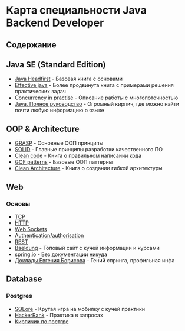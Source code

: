 # Карта специальности Java Backend Developer

## Содержание

## Java SE (Standard Edition)
* [Java Headfirst](https://www.notion.so/Headfirst-6143a8a1db894b129e802d0e5ac16841) - Базовая книга с основами
* [Effective java](https://www.notion.so/Effective-java-2525bd3725b641ec92a1e503c6e779c6) - Более продвинута книга с примерами решения практических задач
* [Concurrency in practise](https://www.notion.so/Concurrency-in-pratise-0f47364e575e46819f55cac435a1ffb6) - Описание работы с многопоточностью
* [Java. Полное руководство](https://vk.com/doc26879026_492639796?hash=pNKp51SGnhVWhJZtJzKocwqa69eA4jyzhfmvH2TReYT) - Огромный кирпич, где можно найти почти любую информацию о языке

## OOP & Architecture
* [GRASP](https://habr.com/ru/post/92570/) - Основные ООП принципы
* [SOLID](https://javarush.ru/groups/posts/osnovnye-principy-dizajna-klassov-solid-v-java) - Главные принципы разработки качественного ПО
* [Clean code](https://vk.com/doc44301783_516890055?hash=YiT8go8QulqWv26ztZycCesZ2ZHys35K7YESKOsTLC4) - Книга о правильном написании кода
* [GOF patterns](https://www.notion.so/GOF-patterns-105102809f324abab0f615a0e43b07d1) - Базовые ООП паттерны
* [Clean Architecture](https://vk.com/doc44301783_469642449?hash=bbHNXaxjQZ5OZT8SuwfCK34MPX6nzmxnbp2qqOCvlGX) - Книга о создании гибкой архитектуры

## Web
### Основы
* [TCP](https://habr.com/ru/post/326574/)
* [HTTP](https://habr.com/ru/post/215117/)
* [Web Sockets](https://habr.com/ru/sandbox/171066/)
* [Authentication/authorisation](https://habr.com/ru/company/dataart/blog/311376/)
* [REST](https://habr.com/ru/post/590679/)
* [Baeldung](https://www.baeldung.com/) - Топовый сайт с кучей информации и курсами
* [spring.io](https://spring.io/) - Без документации никуда
* [Доклады Евгения Борисова]() - Гений спринга, профильная инфа

## Database
### Postgres
* [SQLore](https://play.google.com/store/apps/details?id=com.companyname.SQLore) - Крутая игра на мобилку с кучей практики
* [HackerRank](https://www.hackerrank.com/) - Практика в запросах
* [Кирпичик по постгре](file:///C:/Users/andre/Downloads/1154_UseMind.ORG_en-postgresql-up-and-running-3rd-edition_2018.pdf)